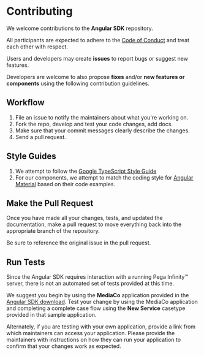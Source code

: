 # Contributing

We welcome contributions to the **Angular SDK** repository.

All participants are expected to adhere to the [Code of Conduct](../CODE_OF_CONDUCT.md) and treat each other with respect.


Users and developers may create **issues** to report bugs or suggest new features.

Developers are welcome to also propose **fixes** and/or **new features or components** using the following contribution guidelines.


## Workflow
1. File an issue to notify the maintainers about what you're working on.
2. Fork the repo, develop and test your code changes, add docs.
3. Make sure that your commit messages clearly describe the changes.
4. Send a pull request.

## Style Guides
1. We attempt to follow the [Google TypeScript Style Guide](https://google.github.io/styleguide/tsguide.html)
2. For our components, we attempt to match the coding style for [Angular Material](https://material.angular.io/) based on their code examples.


## Make the Pull Request

Once you have made all your changes, tests, and updated the documentation,
make a pull request to move everything back into the appropriate branch of the
repository.

Be sure to reference the original issue in the pull request.


## Run Tests

Since the Angular SDK requires interaction with a running Pega Infinity&trade; server, there is not an automated set of tests provided at this time.

We suggest you begin by using the **MediaCo** application provided in the [Angular SDK download](https://community.pega.com/marketplace/components/angular-sdk). Test your change by using the MediaCo application and completing a complete case flow using the **New Service** casetype provided in that sample application.

Alternately, if you are testing with your own application, provide a link from which maintainers can access your application. Please provide the maintainers with instructions on how they can run your application to confirm that your changes work as expected.
